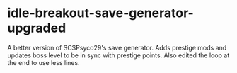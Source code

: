 # idle-breakout-save-generator-upgraded
A better version of SCSPsyco29's save generator. Adds prestige mods and updates boss level to be in sync with prestige points. Also edited the loop at the end to use less lines.
